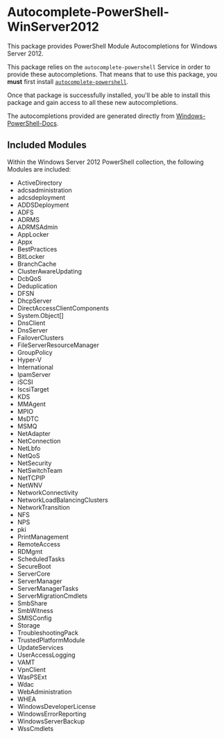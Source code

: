# Autocomplete-PowerShell-WinServer2012

This package provides PowerShell Module Autocompletions for Windows Server 2012.

This package relies on the `autocomplete-powershell` Service in order to provide these autocompletions.
That means that to use this package, you **must** first install [`autocomplete-powershell`](https://web.pulsar-edit.dev/packages/autocomplete-powershell).

Once that package is successfully installed, you'll be able to install this package and gain access to all these new autocompletions.

The autocompletions provided are generated directly from [Windows-PowerShell-Docs](https://github.com/MicrosoftDocs/windows-powershell-docs/tree/main).

## Included Modules

Within the Windows Server 2012 PowerShell collection, the following Modules are included:

* ActiveDirectory
* adcsadministration
* adcsdeployment
* ADDSDeployment
* ADFS
* ADRMS
* ADRMSAdmin
* AppLocker
* Appx
* BestPractices
* BitLocker
* BranchCache
* ClusterAwareUpdating
* DcbQoS
* Deduplication
* DFSN
* DhcpServer
* DirectAccessClientComponents
* System.Object[]
* DnsClient
* DnsServer
* FailoverClusters
* FileServerResourceManager
* GroupPolicy
* Hyper-V
* International
* IpamServer
* iSCSI
* IscsiTarget
* KDS
* MMAgent
* MPIO
* MsDTC
* MSMQ
* NetAdapter
* NetConnection
* NetLbfo
* NetQoS
* NetSecurity
* NetSwitchTeam
* NetTCPIP
* NetWNV
* NetworkConnectivity
* NetworkLoadBalancingClusters
* NetworkTransition
* NFS
* NPS
* pki
* PrintManagement
* RemoteAccess
* RDMgmt
* ScheduledTasks
* SecureBoot
* ServerCore
* ServerManager
* ServerManagerTasks
* ServerMigrationCmdlets
* SmbShare
* SmbWitness
* SMISConfig
* Storage
* TroubleshootingPack
* TrustedPlatformModule
* UpdateServices
* UserAccessLogging
* VAMT
* VpnClient
* WasPSExt
* Wdac
* WebAdministration
* WHEA
* WindowsDeveloperLicense
* WindowsErrorReporting
* WindowsServerBackup
* WssCmdlets
